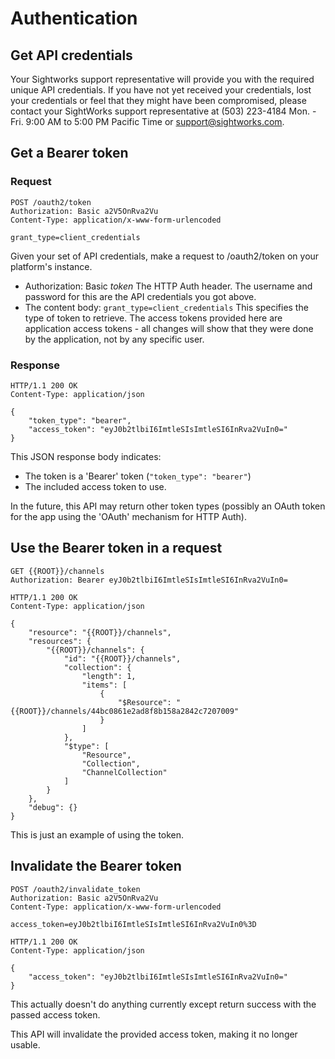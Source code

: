 # Authentication

## Get API credentials

Your Sightworks support representative will provide you with the required unique API credentials. If you have not yet received your credentials, lost your credentials or feel that they might have been compromised, please contact your SightWorks support representative at (503) 223-4184 Mon. - Fri. 9:00 AM to 5:00 PM Pacific Time or <a href="mailto:support@sightworks.com">support@sightworks.com</a>. 

## Get a Bearer token

### Request

```
POST /oauth2/token
Authorization: Basic a2V5OnRva2Vu
Content-Type: application/x-www-form-urlencoded

grant_type=client_credentials
```

Given your set of API credentials, make a request to /oauth2/token on your platform's instance. 

- Authorization: Basic *token* 
  The HTTP Auth header. The username and password for this are the API credentials you got above.
- The content body: ``grant_type=client_credentials``
  This specifies the type of token to retrieve. The access tokens provided here are application access tokens - all changes
  will show that they were done by the application, not by any specific user.

### Response

```
HTTP/1.1 200 OK
Content-Type: application/json

{
	"token_type": "bearer",
	"access_token": "eyJ0b2tlbiI6ImtleSIsImtleSI6InRva2VuIn0="
}
```

This JSON response body indicates:

- The token is a 'Bearer' token (``"token_type": "bearer"``)
- The included access token to use.

In the future, this API may return other token types (possibly an OAuth token for the app using the 'OAuth' mechanism for HTTP Auth).

## Use the Bearer token in a request

```
GET {{ROOT}}/channels
Authorization: Bearer eyJ0b2tlbiI6ImtleSIsImtleSI6InRva2VuIn0=

HTTP/1.1 200 OK
Content-Type: application/json

{
    "resource": "{{ROOT}}/channels",
    "resources": {
        "{{ROOT}}/channels": {
            "id": "{{ROOT}}/channels", 
            "collection": {
                "length": 1,
                "items": [
                    {
                        "$Resource": "{{ROOT}}/channels/44bc0861e2ad8f8b158a2842c7207009"
                    }
                ]
            },
            "$type": [
                "Resource",
                "Collection",
                "ChannelCollection"
            ]
        }
    },
    "debug": {}
}
```

This is just an example of using the token.

## Invalidate the Bearer token

```
POST /oauth2/invalidate_token
Authorization: Basic a2V5OnRva2Vu
Content-Type: application/x-www-form-urlencoded

access_token=eyJ0b2tlbiI6ImtleSIsImtleSI6InRva2VuIn0%3D

HTTP/1.1 200 OK
Content-Type: application/json

{
	"access_token": "eyJ0b2tlbiI6ImtleSIsImtleSI6InRva2VuIn0="
}
```

<span class='warning'>This actually doesn't do anything currently except return success with the passed access token.</span>

This API will invalidate the provided access token, making it no longer usable.


